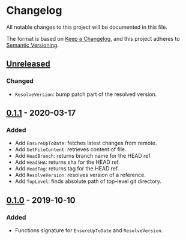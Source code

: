 # Changelog

All notable changes to this project will be documented in this file.

The format is based on [Keep a Changelog](https://keepachangelog.com/en/1.0.0/),
and this project adheres to [Semantic Versioning](https://semver.org/spec/v2.0.0.html).

## [Unreleased]

### Changed

- `ResolveVersion`: bump patch part of the resolved version.

## [0.1.1] - 2020-03-17

### Added

- Add `EnsureUpToDate`: fetches latest changes from remote.
- Add `GetFileContent`: retrieves content of file.
- Add `HeadBranch`: returns branch name for the HEAD ref.
- Add `HeadSHA`: returns sha for the HEAD ref.
- Add `HeadTag`: returns tag for the HEAD ref.
- Add `ResolveVersion`: resolves version of a reference.
- Add `TopLevel`: finds absolute path of top-level git directory.

## [0.1.0] - 2019-10-10

### Added

- Functions signature for `EnsureUpToDate` and `ResolveVersion`.

[Unreleased]: https://github.com/giantswarm/architect-orb/compare/v0.1.1...HEAD
[0.1.1]: https://github.com/giantswarm/architect-orb/releases/tag/v0.1.1
[0.1.0]: https://github.com/giantswarm/architect-orb/releases/tag/v0.1.0
